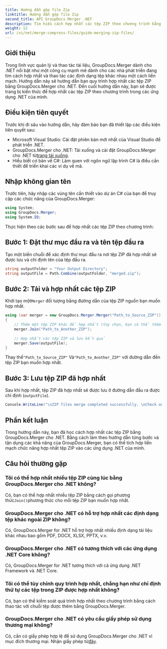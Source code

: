 ```yaml
---
title: Hướng dẫn gộp file Zip
linktitle: Hướng dẫn gộp file Zip
second_title: API GroupDocs.Merger .NET
description: Tìm hiểu cách hợp nhất các tệp ZIP theo chương trình bằng GroupDocs.Merger cho .NET. Hướng dẫn này cung cấp hướng dẫn chi tiết cho các nhà phát triển.
weight: 12
url: /vi/net/merge-compress-files/guide-merging-zip-files/
---
```

## Giới thiệu
Trong lĩnh vực quản lý và thao tác tài liệu, GroupDocs.Merger dành cho .NET nổi bật như một công cụ mạnh mẽ dành cho các nhà phát triển đang tìm cách hợp nhất và thao tác các định dạng tệp khác nhau một cách liền mạch. Hướng dẫn này sẽ hướng dẫn bạn quy trình hợp nhất các tệp ZIP bằng GroupDocs.Merger cho .NET. Đến cuối hướng dẫn này, bạn sẽ được trang bị kiến thức để hợp nhất các tệp ZIP theo chương trình trong các ứng dụng .NET của mình.
## Điều kiện tiên quyết
Trước khi đi sâu vào hướng dẫn, hãy đảm bảo bạn đã thiết lập các điều kiện tiên quyết sau:
- Microsoft Visual Studio: Cài đặt phiên bản mới nhất của Visual Studio để phát triển .NET.
-  GroupDocs.Merger cho .NET: Tải xuống và cài đặt GroupDocs.Merger cho .NET từ[trang tải xuống](https://releases.groupdocs.com/merger/net/).
- Hiểu biết cơ bản về C#: Làm quen với ngôn ngữ lập trình C# là điều cần thiết để triển khai các ví dụ về mã.

## Nhập không gian tên
Trước tiên, hãy nhập các vùng tên cần thiết vào dự án C# của bạn để truy cập các chức năng của GroupDocs.Merger:
```csharp
using System; 
using GroupDocs.Merger;
using System.IO;
```

Thực hiện theo các bước sau để hợp nhất các tệp ZIP theo chương trình:
## Bước 1: Đặt thư mục đầu ra và tên tệp đầu ra
Tạo một biến chuỗi để xác định thư mục đầu ra nơi tệp ZIP đã hợp nhất sẽ được lưu và chỉ định tên của tệp đầu ra.
```csharp
string outputFolder = "Your Output Directory";
string outputFile = Path.Combine(outputFolder, "merged.zip");
```
## Bước 2: Tải và hợp nhất các tệp ZIP
 Khởi tạo một`Merger` đối tượng bằng đường dẫn của tệp ZIP nguồn bạn muốn hợp nhất.
```csharp
using (var merger = new GroupDocs.Merger.Merger("Path_to_Source_ZIP"))
{
    // Thêm một tệp ZIP khác để hợp nhất (tùy chọn, bạn có thể thêm nhiều tệp)
    merger.Join("Path_to_Another_ZIP");
    
    // Hợp nhất các tệp ZIP và lưu kết quả
    merger.Save(outputFile);
}
```
 Thay thế`"Path_to_Source_ZIP"` Và`"Path_to_Another_ZIP"` với đường dẫn đến tệp ZIP bạn muốn hợp nhất.
## Bước 3: Lưu tệp ZIP đã hợp nhất
Sau khi hợp nhất, tệp ZIP đã hợp nhất sẽ được lưu ở đường dẫn đầu ra được chỉ định (`outputFile`).
```csharp
Console.WriteLine("\nZIP files merge completed successfully. \nCheck output in {0}", outputFolder);
```

## Phần kết luận
Trong hướng dẫn này, bạn đã học cách hợp nhất các tệp ZIP bằng GroupDocs.Merger cho .NET. Bằng cách làm theo hướng dẫn từng bước và tận dụng các khả năng của GroupDocs.Merger, bạn có thể tích hợp liền mạch chức năng hợp nhất tệp ZIP vào các ứng dụng .NET của mình.

## Câu hỏi thường gặp
### Tôi có thể hợp nhất nhiều tệp ZIP cùng lúc bằng GroupDocs.Merger cho .NET không?
 Có, bạn có thể hợp nhất nhiều tệp ZIP bằng cách gọi phương thức`Join()`phương thức cho mỗi tệp ZIP bạn muốn hợp nhất.
### GroupDocs.Merger cho .NET có hỗ trợ hợp nhất các định dạng tệp khác ngoài ZIP không?
Có, GroupDocs.Merger for .NET hỗ trợ hợp nhất nhiều định dạng tài liệu khác nhau bao gồm PDF, DOCX, XLSX, PPTX, v.v.
### GroupDocs.Merger cho .NET có tương thích với các ứng dụng .NET Core không?
Có, GroupDocs.Merger for .NET tương thích với cả ứng dụng .NET Framework và .NET Core.
### Tôi có thể tùy chỉnh quy trình hợp nhất, chẳng hạn như chỉ định thứ tự các tệp trong ZIP được hợp nhất không?
Có, bạn có thể kiểm soát quá trình hợp nhất theo chương trình bằng cách thao tác với chuỗi tệp được thêm bằng GroupDocs.Merger.
### GroupDocs.Merger cho .NET có yêu cầu giấy phép sử dụng thương mại không?
 Có, cần có giấy phép hợp lệ để sử dụng GroupDocs.Merger cho .NET vì mục đích thương mại. Nhận giấy phép từ[đây](https://purchase.groupdocs.com/buy).